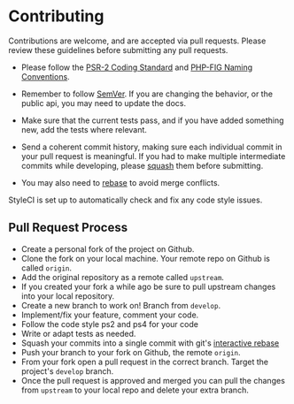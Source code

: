 # Contributing
Contributions are welcome, and are accepted via pull requests.
Please review these guidelines before submitting any pull requests.

- Please follow the [PSR-2 Coding Standard](https://github.com/php-fig/fig-standards/blob/master/accepted/PSR-2-coding-style-guide.md)
and [PHP-FIG Naming Conventions](https://github.com/php-fig/fig-standards/blob/master/bylaws/002-psr-naming-conventions.md).
- Remember to follow [SemVer](http://semver.org). If you are changing the behavior,
or the public api, you may need to update the docs.
- Make sure that the current tests pass, and if you have added something new, add the tests where relevant.

- Send a coherent commit history, making sure each individual commit in your pull request is meaningful. If you had to make multiple intermediate commits while developing, please [squash](http://git-scm.com/book/en/Git-Tools-Rewriting-History) them before submitting.
- You may also need to [rebase](http://git-scm.com/book/en/Git-Branching-Rebasing) to avoid merge conflicts.

StyleCI is set up to automatically check and fix any code style issues.

## Pull Request Process

- Create a personal fork of the project on Github.
- Clone the fork on your local machine. Your remote repo on Github is called `origin`.
- Add the original repository as a remote called `upstream`.
- If you created your fork a while ago be sure to pull upstream changes into your local repository.
- Create a new branch to work on! Branch from `develop`.
- Implement/fix your feature, comment your code.
- Follow the code style ps2 and ps4 for your code
- Write or adapt tests as needed.
- Squash your commits into a single commit with git's [interactive rebase](https://help.github.com/articles/interactive-rebase)
- Push your branch to your fork on Github, the remote `origin`.
- From your fork open a pull request in the correct branch. Target the project's `develop` branch.
- Once the pull request is approved and merged you can pull the changes from `upstream` to your local repo and delete
your extra branch.
